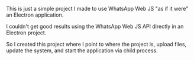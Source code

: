 This is just a simple project I made to use WhatsApp Web JS "as if it were" an Electron application.

I couldn't get good results using the WhatsApp Web JS API directly in an Electron project.

So I created this project where I point to where the project is, upload files, update the system, and start the application via child process.
